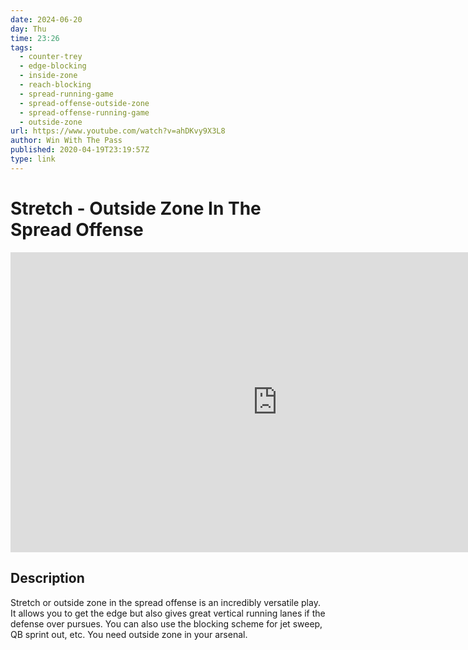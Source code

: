 ```yaml
---
date: 2024-06-20
day: Thu
time: 23:26
tags:
  - counter-trey
  - edge-blocking
  - inside-zone
  - reach-blocking
  - spread-running-game
  - spread-offense-outside-zone
  - spread-offense-running-game
  - outside-zone
url: https://www.youtube.com/watch?v=ahDKvy9X3L8
author: Win With The Pass
published: 2020-04-19T23:19:57Z
type: link
---
```

# Stretch - Outside Zone In The Spread Offense

<iframe width="854" height="480" src="https://www.youtube.com/embed/ahDKvy9X3L8" frameborder="0" allowfullscreen></iframe>

## Description
Stretch or outside zone in the spread offense is an incredibly versatile play. It allows you to get the edge but also gives great vertical running lanes if the defense over pursues. You can also use the blocking scheme for jet sweep, QB sprint out, etc.  You need outside zone in your arsenal.
